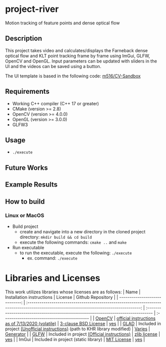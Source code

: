 # project-river
Motion tracking of feature points and dense optical flow

## Description
This project takes video and calculates/displays the Farneback dense optical flow and KLT point tracking frame by frame using ImGui, GLFW, OpenCV and OpenGL. Input parameters can be updated with sliders in the UI and the videos can be saved using a button.

The UI template is based in the following code: [m516/CV-Sandbox](https://github.com/m516/CV-Sandbox/tree/master/src/09-OpenCV-Video-Template)

## Requirements
- Working C++ compiler (C++ 17 or greater)
- CMake (version >= 2.8)
- OpenCV (version >= 4.0.0)
- OpenGL (version >= 3.0.0)
- GLFW3

## Usage
- `./execute`

## Future Works


## Example Results

<!-- | ![output_blood_combined](example_results/output_blood_combined.png) | 
|:--:| 
| *Circles detected for blood image* |

| ![output_cable_combined](example_results/output_cable_combined.png) | 
|:--:| 
| *Circles detected for cable image* |

| ![output_cells_combined](example_results/output_cells_combined.png) | 
|:--:| 
| *Circles detected for cells image* |

| ![output_circles_combined](example_results/output_circles_combined.png) | 
|:--:| 
| *Circles detected for circles image* | -->


## How to build
### Linux or MacOS
- Build project
  - create and navigate into a new directory in the cloned project directory: `mkdir build && cd build`
  - execute the following commands: `cmake ..` and `make`
- Run executable
  - to run the executable, execute the following: `./execute`
    - ex. command: `./execute`
    
<!-- ### Windows
- ***add the binary directory of OpenCV to System (or User) PATH variable***
  - ex. path: `C:\OpenCV-4.5.3\opencv\build\x64\vc15\bin`
- Build project
  - create and navigate into a new directory in the cloned project directory: `mkdir build && cd build`
  - execute the following command: `cmake -DOpenCV_DIR=<path to 'build' directory of OpenCV> ..`
    - ex. path: `C:\OpenCV-4.5.3\opencv\build`
  - open the build folder of the project and open the *.sln* Visual Studio file
  - change the startup project to *getThreshold* by right clicking on *getThreshold* in the Solution Explorer and selecting *Set as StartUp Project*
  - run code by clicking on the green arrow or pressing F5
- Run executable
  - open Command Prompt (or PowerShell) and navigate to the project build folder, then: `cd Debug`
  - in Debug, run the following command: `execute.exe <path to directory containing the images> <output file prefix> <minimum diameter> <maximum diameter> <threshold>`
    - ex. command: `getCircle.exe ../3_hough test 20 30 35` -->

# Libraries and Licenses
This work utilizes libraries whose licenses are as follows:
|                           Name |                                                         Installation instructions                                                         | License                                                                            | Github Repository                            |
| -----------------------------: | :---------------------------------------------------------------------------------------------------------------------------------------: | :--------------------------------------------------------------------------------- | :------------------------------------------- |
|  [OpenCV](https://opencv.org/) |   [official instructions as of 7/13/2020 (volatile)](https://docs.opencv.org/master/df/d65/tutorial_table_of_content_introduction.html)   | [3-clause BSD License](https://opencv.org/license/)                                | [yes](https://github.com/opencv/opencv)      |
| [GLAD](https://glad.dav1d.de/) | Included in project [(Unofficial instructions)](https://learnopengl.com/Getting-started/Creating-a-window) (path to KHR library modified) | [Varies](https://github.com/Dav1dde/glad#whats-the-license-of-glad-generated-code) | [Generator](https://github.com/Dav1dde/glad) |
|  [GLFW](https://www.glfw.org/) |                        Included in project [(Official instructions)](https://github.com/glfw/glfw#compiling-glfw)                         | [zlib license](extern/glfw/LICENSE)                                                | [yes](https://github.com/glfw/glfw)          |
|                          ImGui |                                                   Included in project (static library)                                                    | [MIT License](extern/imgui/LICENSE)                                                | [yes](https://github.com/ocornut/imgui)      |


